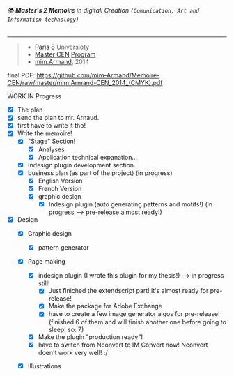###### :books: **Master's 2 Memoire** in digitall Creation `(Comunication, Art and Information technology)`
****
> * [Paris 8](http://www.univ-paris8.fr/ "University's website") Universioty
> * [Master CEN](http://www.crossmedias.fr/ "Programs site and blog") [Program](http://www.univ-paris8.fr/Master-creation-et-edition "Programs department in universitiy's website")
> * [mim.Armand](http://armand.eu/), 2014 

final PDF:
https://github.com/mim-Armand/Memoire-CEN/raw/master/mim.Armand-CEN_2014_(CMYK).pdf


WORK IN Progress
- [x] The plan
 - [x] send the plan to mr. Arnaud.
 - [x] first have to write it tho!
- [x] Write the memoire!
	- [x] "Stage" Section!
	  - [x] Analyses
	  - [x] Application technical expanation...
	- [x] Indesign plugin development section.
	- [x] business plan (as part of the project) (in progress)
	  - [x] English Version
	  - [x] French Version
	  - [x] graphic design
	     - [x] Indesign plugin (auto generating patterns and motifs!) (in progress --> pre-release almost ready!)
- [x] Design
	- [x] Graphic design
	  - [x] pattern generator
	- [x] Page making
	  - [x] indesign plugin (I wrote this plugin for my thesis!) --> in progress still!
	    - [x] Just finiched the extendscript part! it's almost ready for pre-release!
	    - [x] Make the package for Adobe Exchange
	    - [x] have to create a few image generator algos for pre-release! (finished 6 of them and will finish another one before going to sleep! so: 7)
	  - [x] Make the plugin "production ready"!
	  - [x] have to switch from Nconvert to IM Convert now! Nconvert doen't work very well! :/
	- [x] Illustrations
















